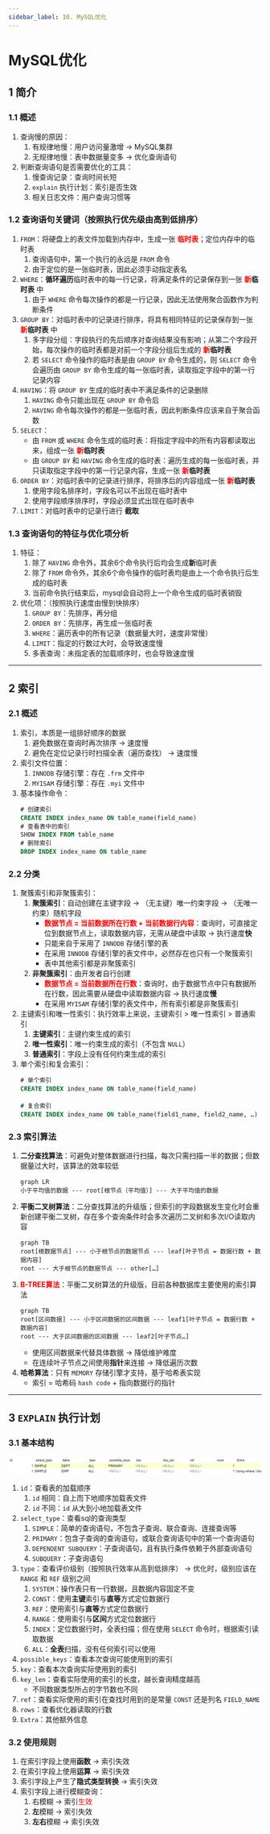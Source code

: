 ```yaml
---
sidebar_label: 10. MySQL优化
---
```


# MySQL优化

## 1 简介
### 1.1 概述
1. 查询慢的原因：
    1. 有规律地慢：用户访问量激增 &rarr; MySQL集群
    2. 无规律地慢：表中数据量变多 &rarr; 优化查询语句
2. 判断查询语句是否需要优化的工具：
    1. 慢查询记录：查询时间长短
    2. `explain` 执行计划：索引是否生效
    3. 相关日志文件：用户查询习惯等

### 1.2 查询语句关键词（按照执行优先级由高到低排序）
1. `FROM`：将硬盘上的表文件加载到内存中，生成一张 **<font color="red">临时表</font>**；定位内存中的临时表
    1. 查询语句中，第一个执行的永远是 `FROM` 命令
    2. 由于定位的是一张临时表，因此必须手动指定表名
2. `WHERE`：**循环遍历**临时表中的每一行记录，将满足条件的记录保存到一张 **<font color="red">新</font>临时表** 中
    1. 由于 `WHERE` 命令每次操作的都是一行记录，因此无法使用聚合函数作为判断条件
3. `GROUP BY`：对临时表中的记录进行排序，将具有相同特征的记录保存到一张 **<font color="red">新</font>临时表** 中
    1. 多字段分组：字段执行的先后顺序对查询结果没有影响；从第二个字段开始，每次操作的临时表都是对前一个字段分组后生成的 **<font color="red">新</font>临时表**
    2. 若 `SELECT` 命令操作的临时表是由 `GROUP BY` 命令生成的，则 `SELECT` 命令会遍历由 `GROUP BY` 命令生成的每一张临时表，读取指定字段中的第一行记录内容
4. `HAVING`：将 `GROUP BY` 生成的临时表中不满足条件的记录删除
    1. `HAVING` 命令只能出现在 `GROUP BY` 命令后
    2. `HAVING` 命令每次操作的都是一张临时表，因此判断条件应该来自于聚合函数
5. `SELECT`：
    - 由 `FROM` 或 `WHERE` 命令生成的临时表：将指定字段中的所有内容都读取出来，组成一张 **<font color="red">新</font>临时表**
    - 由 `GROUP BY` 和 `HAVING` 命令生成的临时表：遍历生成的每一张临时表，并只读取指定字段中的第一行记录内容，生成一张 **<font color="red">新</font>临时表**
6. `ORDER BY`：对临时表中的记录进行排序，将排序后的内容组成一张 **<font color="red">新</font>临时表** 
    1. 使用字段名排序时，字段名可以不出现在临时表中
    2. 使用字段顺序排序时，字段必须显式出现在临时表中
7. `LIMIT`：对临时表中的记录行进行 **截取**

### 1.3 查询语句的特征与优化项分析
1. 特征：
    1. 除了 `HAVING` 命令外，其余6个命令执行后均会生成**新**临时表
    2. 除了 `FROM` 命令外，其余6个命令操作的临时表均是由上一个命令执行后生成的临时表
    3. 当前命令执行结束后，mysql会自动将上一个命令生成的临时表销毁
2. 优化项：（按照执行速度由慢到快排序）
    1. `GROUP BY`：先排序，再分组
    2. `ORDER BY`：先排序，再生成一张临时表
    3. `WHERE`：遍历表中的所有记录（数据量大时，速度非常慢）
    4. `LIMIT`：指定的行数过大时，会导致速度慢
    5. 多表查询：未指定表的加载顺序时，也会导致速度慢

---

## 2 索引
### 2.1 概述
1. 索引，本质是一组排好顺序的数据
    1. 避免数据在查询时再次排序 &rarr; 速度慢
    2. 避免在定位记录行时扫描全表（遍历查找） &rarr; 速度慢
2. 索引文件位置：
    1. `INNODB` 存储引擎：存在 `.frm` 文件中
    2. `MYISAM` 存储引擎：存在 `.myi` 文件中
3. 基本操作命令：
    ```sql showLineNumbers
    # 创建索引
    CREATE INDEX index_name ON table_name(field_name)
    # 查看表中的索引
    SHOW INDEX FROM table_name
    # 删除索引
    DROP INDEX index_name ON table_name
    ```

### 2.2 分类
1. 聚簇索引和非聚簇索引：
    1. **聚簇索引**：自动创建在主键字段 &rarr; （无主键）唯一约束字段 &rarr; （无唯一约束）随机字段
        - **<font color="red">数据节点 = 当前数据所在行数 + 当前数据行内容</font>**：查询时，可直接定位到数据节点上，读取数据内容，无需从硬盘中读取 &rarr; 执行速度**快**
        - 只能来自于采用了 `INNODB` 存储引擎的表
        - 在采用 `INNODB` 存储引擎的表文件中，必然存在也只有一个聚簇索引
        - 表中其他索引都是非聚簇索引
    2. **非聚簇索引**：由开发者自行创建
        - **<font color="red">数据节点 = 当前数据所在行数</font>**：查询时，由于数据节点中只有数据所在行数，因此需要从硬盘中读取数据内容 &rarr; 执行速度**慢**
        - 在采用 `MYISAM` 存储引擎的表文件中，所有索引都是非聚簇索引
2. 主键索引和唯一性索引：执行效率上来说，主键索引 &gt; 唯一性索引 &gt; 普通索引
    1. **主键索引**：主键约束生成的索引
    2. **唯一性索引**：唯一约束生成的索引（不包含 `NULL`）
    3. **普通索引**：字段上没有任何约束生成的索引
3. 单个索引和复合索引：
    ```sql showLineNumbers
    # 单个索引
    CREATE INDEX index_name ON table_name(field_name)

    # 复合索引
    CREATE INDEX index_name ON table_name(field1_name, field2_name, …)
    ```

### 2.3 索引算法
1. **二分查找算法**：可避免对整体数据进行扫描，每次只需扫描一半的数据；但数据量过大时，该算法的效率较低
    ```mermaid
    graph LR
    小于平均值的数据 --- root[根节点（平均值）] --- 大于平均值的数据
    ```
2. **平衡二叉树算法**：二分查找算法的升级版；但索引的字段数据发生变化时会重新创建平衡二叉树，存在多个查询条件时会多次遍历二叉树和多次I/O读取内容
    ```mermaid
    graph TB
    root[根数据节点] --- 小于根节点的数据节点 --- leaf[叶子节点 = 数据行数 + 数据内容]
    root --- 大于根节点的数据节点 --- other[…]
    ```
3. **<font color="red">B-TREE算法</font>**：平衡二叉树算法的升级版，目前各种数据库主要使用的索引算法
    ```mermaid
    graph TB
    root[区间数据] --- 小于区间数据的区间数据 --- leaf1[叶子节点 = 数据行数 + 数据内容]
    root --- 大于区间数据的区间数据 --- leaf2[叶子节点…]
    
    ```
    - 使用区间数据来代替具体数据 &rarr; 降低维护难度
    - 在连续叶子节点之间使用**指针**来连接 &rarr; 降低遍历次数
4. **哈希算法**：只有 `MEMORY` 存储引擎才支持，基于哈希表实现
    - 索引 = 哈希码 `hash code` + 指向数据行的指针

---

## 3 `EXPLAIN` 执行计划
### 3.1 基本结构
![Explain Structure](./img/10.1.explain_structure.jpg)
1. `id`：查看表的加载顺序
    1. `id` 相同：自上而下地顺序加载表文件
    2. `id` 不同：`id` 从大到小地加载表文件
2. `select_type`：查看sql的查询类型
    1. `SIMPLE`：简单的查询语句，不包含子查询、联合查询、连接查询等
    2. `PRIMARY`：包含子查询的查询语句，或联合查询语句中的第一个查询语句
    3. `DEPENDENT SUBQUERY`：子查询语句，且有执行条件依赖于外部查询语句
    4. `SUBQUERY`：子查询语句
3. `type`：查看评价级别（按照执行效率从高到低排序） &rarr; 优化时，级别应该在 `RANGE` 和 `REF` 级别之间
    1. `SYSTEM`：操作表只有一行数据，且数据内容固定不变
    2. `CONST`：使用**主键**索引与**直等**方式定位数据行
    3. `REF`：使用索引与**直等**方式定位数据行
    4. `RANGE`：使用索引与**区间**方式定位数据行
    5. `INDEX`：定位数据行时，全表扫描；但在使用 `SELECT` 命令时，根据索引读取数据
    6. `ALL`：**全表**扫描，没有任何索引可以使用
4. `possible_keys`：查看本次查询可能使用到的索引
5. `key`：查看本次查询实际使用到的索引
6. `key_len`：查看实际使用的索引的长度，越长查询精度越高
    - 不同数据类型所占的字节数也不同
7. `ref`：查看实际使用的索引在查找时用到的是常量 `CONST` 还是列名 `FIELD_NAME`
8. `rows`：查看优化器读取的行数
9. `Extra`：其他额外信息

### 3.2 使用规则
1. 在索引字段上使用**函数** &rarr; 索引失效
2. 在索引字段上使用**运算** &rarr; 索引失效
3. 索引字段上产生了**隐式类型转换** &rarr; 索引失效
4. 索引字段上进行模糊查询：
    1. 右模糊 &rarr; 索引<font color="red">生效</font>
    2. **左**模糊 &rarr; 索引失效
    3. **左右**模糊 &rarr; 索引失效